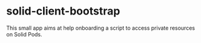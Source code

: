 # solid-client-bootstrap
This small app aims at help onboarding a script to access private resources on Solid Pods.
